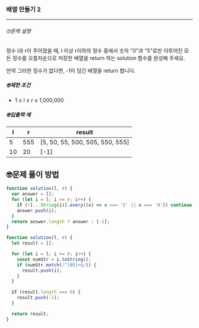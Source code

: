### 배열 만들기 2

---

###### 🤓문제 설명

정수 l과 r이 주어졌을 때, l 이상 r이하의 정수 중에서 숫자 "0"과 "5"로만 이루어진 모든 정수를 오름차순으로 저장한 배열을 return 하는 solution 함수를 완성해 주세요.

만약 그러한 정수가 없다면, -1이 담긴 배열을 return 합니다.

##### 🤓제한 조건

- 1 ≤ l ≤ r ≤ 1,000,000

##### 🤓입출력 예

| l   | r   | result                          |
| --- | --- | ------------------------------- |
| 5   | 555 | [5, 50, 55, 500, 505, 550, 555] |
| 10  | 20  | [-1]                            |

## 🤓문제 풀이 방법

```javascript
function solution(l, r) {
  var answer = [];
  for (let i = l; i <= r; i++) {
    if (![...String(i)].every((x) => x === '5' || x === '0')) continue;
    answer.push(i);
  }
  return answer.length ? answer : [-1];
}
```

```javascript
function solution(l, r) {
  let result = [];

  for (let i = l; i <= r; i++) {
    const numStr = i.toString();
    if (numStr.match(/^[05]+$/)) {
      result.push(i);
    }
  }

  if (result.length === 0) {
    result.push(-1);
  }

  return result;
}
```
